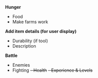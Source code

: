 **Hunger**
   - Food
   - Make farms work
   
**Add item details (for user display)**
   - Durability (if tool)
   - Description
   
**Battle**
   - Enemies
   - Fighting
   ~~- Health~~
   ~~- Experience & Levels~~